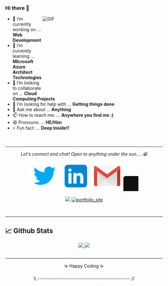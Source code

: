 ### Hi there 👋

<img align="right" height="240" width="385" alt="GIF" src="https://user-images.githubusercontent.com/55025456/91633626-9a24e000-ea07-11ea-9acf-bb2727d85e44.gif" />

- 🔭 I’m currently working on ... **Web Development**
- 🌱 I’m currently learning ... **MIcrosoft Azure Architect Technologies**
- 👯 I’m looking to collaborate on ... **Cloud Computing Projects**
- 🤔 I’m looking for help with ... **Getting things done**
- 💬 Ask me about ... **Anything**
- 📫 How to reach me: ... **Anywhere you find me :)**
- 😄 Pronouns: ... **HE/Him**
- ⚡ Fun fact: ... **Deep Inside!!**

<br>

---

<p align="center">
  <i>Let's connect and chat! Open to anything under the sun.....😁</i>

  <p align="center">
    <a href="https://twitter.com/NilayanBose" alt="Twitter"><img src="https://raw.githubusercontent.com/NilayanBose/NilayanBose/master/assets/twitter.svg"></a>
    <a href="https://www.linkedin.com/in/nilayan-bose-952378168/" alt="Linkedin"><img src="https://raw.githubusercontent.com/NilayanBose/NilayanBose/master/assets/linkedin.svg"></a>
    <a href="mailto:nilayanbose14@gmail.com" alt="Email me"><img src="https://raw.githubusercontent.com/NilayanBose/NilayanBose/master/assets/gmail.svg"></a>
    <!-- <a href="#" alt="My Portfolio"><img src="assets/svg/external.svg"></a> -->
    <a href="#" alt="Medium"><img src="https://raw.githubusercontent.com/NilayanBose/NilayanBose/master/assets/medium-tile.svg" height="48px" width="48px"></a>
  </p>

  <p align="center">
    <img src="https://komarev.com/ghpvc/?username=NilayanBose&label=PROFILE+VIEWS" />
  <a href="https://nilayanbose.github.io/"><img src="https://img.shields.io/badge/-PORTFOLIO-blue" alt="portfoilo_site"></a>
    <!--<img align="center" src="https://visitor-badge.glitch.me/badge?page_id=debdutgoswami.debdutgoswami">-->
  </p></p>
  
<br>

---
<!--
## 📈 Github Stats
[![github stats](https://github-readme-stats.vercel.app/api?username=NilayanBose&show_icons=true&theme=material-palenight)](https://github.com/NilayanBose/github-readme-stats)[![Top Langs](https://github-readme-stats.vercel.app/api/top-langs/?username=NilayanBose&layout=compact&theme=material-palenight&langs_count=8)](https://github.com/NilayanBose/github-readme-stats)
-->
<!--  
### 📫 How to reach me:
- Let's connect on [<img src="https://img.shields.io/badge/LinkedIn-0077B5?style=for-the-badge&logo=linkedin&logoColor=white" />](https://www.linkedin.com/in//) 🤝
- Sharing what I've learned on [<img src="https://img.shields.io/badge/Medium-12100E?style=for-the-badge&logo=medium&logoColor=white" />](https://.medium.com/) ✍🏻
-->
<!--
**** is a ✨ _special_ ✨ repository because its `README.md` (this file) appears on your GitHub profile.
-->

<!--
## 📈 Github Stats
[![github stats](https://github-readme-stats.vercel.app/api?username=NilayanBose&show_icons=true&theme=tokyonight)](https://github.com/NilayanBose/github-readme-stats)
[![Top Langs](https://github-readme-stats.vercel.app/api/top-langs/?username=NilayanBose&layout=compact&theme=tokyonight&langs_count=8)](https://github.com/NilayanBose/github-readme-stats)
-->

## 📈 Github Stats
<!--
<p align="center">
<a href="https://github.com/">
  <img align="center" src="https://github-readme-stats.vercel.app/api/top-langs/?username=&theme=gotham&hide_border=true&bg_color=00000000&text_color=3498db&layout=compact&exclude_repo=IoT-Libraries,Hackerrank-Codes" />
  <img align="center" src="https://github-readme-stats.vercel.app/api?username=&show_icons=true&theme=gotham&hide_border=true&bg_color=00000000&text_color=3498db&count_private=true&icon_color=439975" alt=" github stats"/>
</a></p>
<br>
-->

<div align="center">
<a href="https://github.com/NilayanBose/github-readme-stats">
  <img src="https://github-readme-stats.vercel.app/api?username=NilayanBose&show_icons=true" />
</a>
<a href="https://github.com/NilayanBose/github-readme-stats">
  <img src="https://github-readme-stats.vercel.app/api/top-langs/?username=NilayanBose&layout=compact&langs_count=8&card_width=447" />
</a>
</div>

<br>

---

  

<div align="center">

<div <h2 align="center">☕ Happy Coding ☕</h2> </div> 
<br>
\\  ----------------------------------------------  //
</div>

